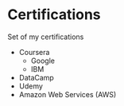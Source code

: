 # Certifications
Set of my certifications


 - Coursera
   - Google
   - IBM
 - DataCamp
 - Udemy
 - Amazon Web Services (AWS)
